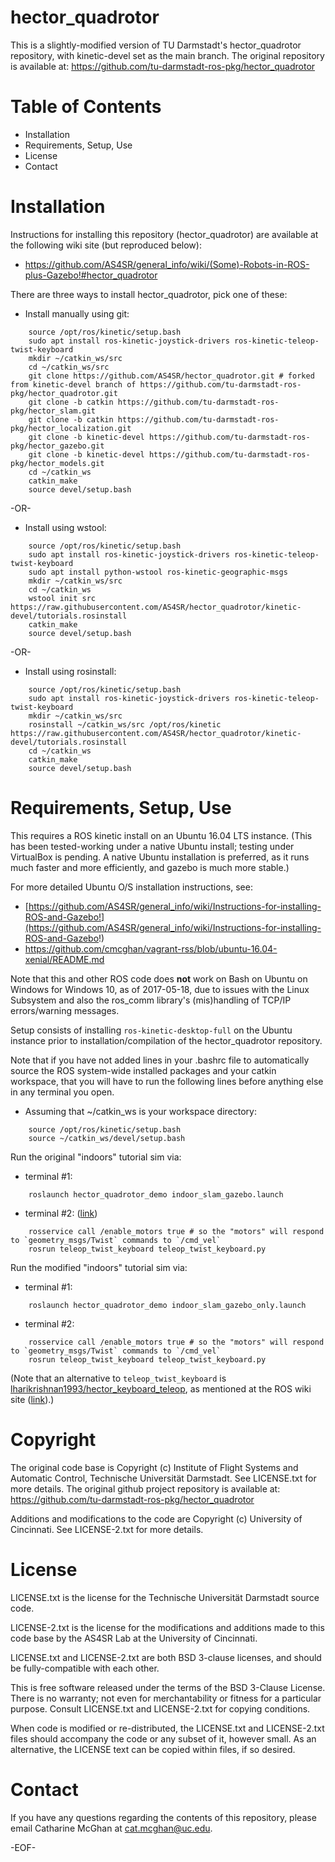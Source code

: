# hector_quadrotor

This is a slightly-modified version of TU Darmstadt's hector_quadrotor repository, with kinetic-devel set as the main branch. The original repository is available at: https://github.com/tu-darmstadt-ros-pkg/hector_quadrotor


Table of Contents
=================

* Installation
* Requirements, Setup, Use
* License
* Contact


Installation
============

Instructions for installing this repository (hector_quadrotor) are available at the following wiki site (but reproduced below):
* https://github.com/AS4SR/general_info/wiki/(Some)-Robots-in-ROS-plus-Gazebo!#hector_quadrotor

There are three ways to install hector_quadrotor, pick one of these:
* Install manually using git:
```
    source /opt/ros/kinetic/setup.bash
    sudo apt install ros-kinetic-joystick-drivers ros-kinetic-teleop-twist-keyboard
    mkdir ~/catkin_ws/src
    cd ~/catkin_ws/src
    git clone https://github.com/AS4SR/hector_quadrotor.git # forked from kinetic-devel branch of https://github.com/tu-darmstadt-ros-pkg/hector_quadrotor.git
    git clone -b catkin https://github.com/tu-darmstadt-ros-pkg/hector_slam.git
    git clone -b catkin https://github.com/tu-darmstadt-ros-pkg/hector_localization.git
    git clone -b kinetic-devel https://github.com/tu-darmstadt-ros-pkg/hector_gazebo.git
    git clone -b kinetic-devel https://github.com/tu-darmstadt-ros-pkg/hector_models.git
    cd ~/catkin_ws
    catkin_make
    source devel/setup.bash
```
-OR-
* Install using wstool:
```
    source /opt/ros/kinetic/setup.bash
    sudo apt install ros-kinetic-joystick-drivers ros-kinetic-teleop-twist-keyboard
    sudo apt install python-wstool ros-kinetic-geographic-msgs
    mkdir ~/catkin_ws/src
    cd ~/catkin_ws
    wstool init src https://raw.githubusercontent.com/AS4SR/hector_quadrotor/kinetic-devel/tutorials.rosinstall
    catkin_make
    source devel/setup.bash
```
-OR-
* Install using rosinstall:
```
    source /opt/ros/kinetic/setup.bash
    sudo apt install ros-kinetic-joystick-drivers ros-kinetic-teleop-twist-keyboard
    mkdir ~/catkin_ws/src
    rosinstall ~/catkin_ws/src /opt/ros/kinetic https://raw.githubusercontent.com/AS4SR/hector_quadrotor/kinetic-devel/tutorials.rosinstall
    cd ~/catkin_ws
    catkin_make
    source devel/setup.bash
```


Requirements, Setup, Use
========================

This requires a ROS kinetic install on an Ubuntu 16.04 LTS instance. (This has been tested-working under a native Ubuntu install; testing under VirtualBox is pending. A native Ubuntu installation is preferred, as it runs much faster and more efficiently, and gazebo is much more stable.)

For more detailed Ubuntu O/S installation instructions, see:
* [https://github.com/AS4SR/general_info/wiki/Instructions-for-installing-ROS-and-Gazebo!](https://github.com/AS4SR/general_info/wiki/Instructions-for-installing-ROS-and-Gazebo!)
* https://github.com/cmcghan/vagrant-rss/blob/ubuntu-16.04-xenial/README.md

Note that this and other ROS code does **not** work on Bash on Ubuntu on Windows for Windows 10, as of 2017-05-18, due to issues with the Linux Subsystem and also the ros_comm library's (mis)handling of TCP/IP errors/warning messages.

Setup consists of installing `ros-kinetic-desktop-full` on the Ubuntu instance prior to installation/compilation of the hector_quadrotor repository.

Note that if you have not added lines in your .bashrc file to automatically source the ROS system-wide installed packages and your catkin workspace, that you will have to run the following lines before anything else in any terminal you open.
* Assuming that ~/catkin_ws is your workspace directory:
```
    source /opt/ros/kinetic/setup.bash
    source ~/catkin_ws/devel/setup.bash
```

Run the original "indoors" tutorial sim via:
* terminal #1:
```
    roslaunch hector_quadrotor_demo indoor_slam_gazebo.launch
```
* terminal #2: ([link](http://answers.ros.org/question/217686/controlling-hector-quadrotor-with-keyboard/))
```
    rosservice call /enable_motors true # so the "motors" will respond to `geometry_msgs/Twist` commands to `/cmd_vel`
    rosrun teleop_twist_keyboard teleop_twist_keyboard.py
```

Run the modified "indoors" tutorial sim via:
* terminal #1:
```
    roslaunch hector_quadrotor_demo indoor_slam_gazebo_only.launch
```
* terminal #2:
```
    rosservice call /enable_motors true # so the "motors" will respond to `geometry_msgs/Twist` commands to `/cmd_vel`
    rosrun teleop_twist_keyboard teleop_twist_keyboard.py
```

(Note that an alternative to `teleop_twist_keyboard` is [lharikrishnan1993/hector_keyboard_teleop](https://github.com/lharikrishnan1993/hector_keyboard_teleop), as mentioned at the ROS wiki site ([link](http://wiki.ros.org/hector_quadrotor_teleop)).)


Copyright
=========

The original code base is Copyright (c) Institute of Flight Systems and Automatic Control, Technische Universität Darmstadt. See LICENSE.txt for more details. The original github project repository is available at: https://github.com/tu-darmstadt-ros-pkg/hector_quadrotor

Additions and modifications to the code are Copyright (c) University of Cincinnati. See LICENSE-2.txt for more details.


License
=======

LICENSE.txt is the license for the Technische Universität Darmstadt source code.

LICENSE-2.txt is the license for the modifications and additions made to this code base by the AS4SR Lab at the University of Cincinnati.

LICENSE.txt and LICENSE-2.txt are both BSD 3-clause licenses, and should be fully-compatible with each other.

This is free software released under the terms of the BSD 3-Clause License. There is no warranty; not even for merchantability or fitness for a particular purpose. Consult LICENSE.txt and LICENSE-2.txt for copying conditions.

When code is modified or re-distributed, the LICENSE.txt and LICENSE-2.txt files should accompany the code or any subset of it, however small. As an alternative, the LICENSE text can be copied within files, if so desired.


Contact
=======

If you have any questions regarding the contents of this repository, please email Catharine McGhan at <cat.mcghan@uc.edu>.

-EOF-
